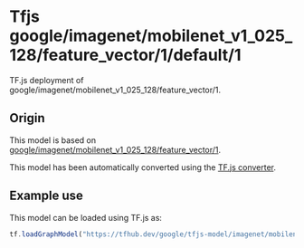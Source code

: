 # Tfjs google/imagenet/mobilenet_v1_025_128/feature_vector/1/default/1
TF.js deployment of google/imagenet/mobilenet_v1_025_128/feature_vector/1.

<!-- parent-model: google/imagenet/mobilenet_v1_025_128/feature_vector/1 -->

## Origin

This model is based on [google/imagenet/mobilenet_v1_025_128/feature_vector/1](https://tfhub.dev/google/imagenet/mobilenet_v1_025_128/feature_vector/1).

This model has been automatically converted using the [TF.js converter](https://github.com/tensorflow/tfjs/tree/master/tfjs-converter).

## Example use
This model can be loaded using TF.js as:

```javascript
tf.loadGraphModel("https://tfhub.dev/google/tfjs-model/imagenet/mobilenet_v1_025_128/feature_vector/1/default/1", { fromTFHub: true })
```
